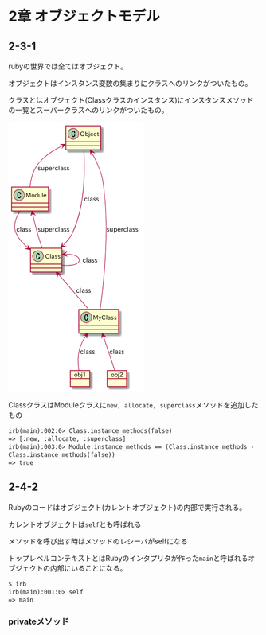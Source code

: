 # 2章 オブジェクトモデル
## 2-3-1
rubyの世界では全てはオブジェクト。

オブジェクトはインスタンス変数の集まりにクラスへのリンクがついたもの。

クラスとはオブジェクト(Classクラスのインスタンス)にインスタンスメソッドの一覧とスーパークラスへのリンクがついたもの。

![2-4](./static/2-4.png)

ClassクラスはModuleクラスに`new, allocate, superclass`メソッドを追加したもの

```
irb(main):002:0> Class.instance_methods(false)
=> [:new, :allocate, :superclass]
irb(main):003:0> Module.instance_methods == (Class.instance_methods - Class.instance_methods(false))
=> true
```

## 2-4-2
Rubyのコードはオブジェクト(カレントオブジェクト)の内部で実行される。

カレントオブジェクトは`self`とも呼ばれる

メソッドを呼び出す時はメソッドのレシーバがselfになる

トップレベルコンテキストとはRubyのインタプリタが作った`main`と呼ばれるオブジェクトの内部にいることになる。

```
$ irb
irb(main):001:0> self
=> main
```

### privateメソッド